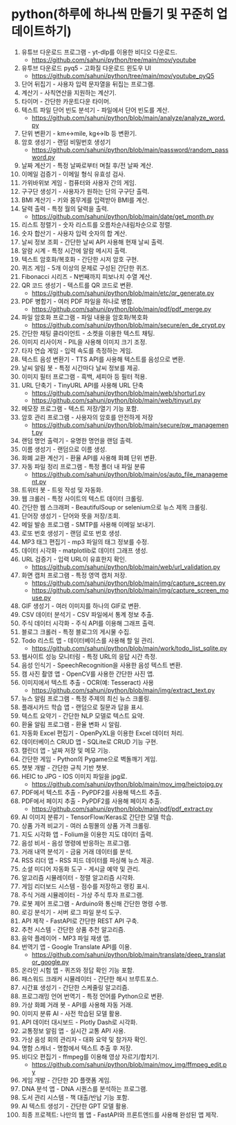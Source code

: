 # python(하루에 하나씩 만들기 및 꾸준히 업데이트하기)

1. 유튜브 다운로드 프로그램 - yt-dlp를 이용한 비디오 다운로드. 
   - https://github.com/sahuni/python/tree/main/mov/youtube
2. 유투브 다운로드 pyq5 - 고화질 다운로드 윈도우 UI
   - https://github.com/sahuni/python/tree/main/mov/youtube_pyQ5
3. 단어 뒤집기 - 사용자 입력 문자열을 뒤집는 프로그램.
4. 계산기 - 사칙연산을 지원하는 계산기.
5. 타이머 - 간단한 카운트다운 타이머.
6. 텍스트 파일 단어 빈도 분석기 - 파일에서 단어 빈도를 계산. 
   - https://github.com/sahuni/python/blob/main/analyze/analyze_word.py
7. 단위 변환기 - km↔mile, kg↔lb 등 변환기.
8. 암호 생성기 - 랜덤 비밀번호 생성기 
   - https://github.com/sahuni/python/blob/main/password/random_password.py
9. 날짜 계산기 - 특정 날짜로부터 며칠 후/전 날짜 계산.
10. 이메일 검증기 - 이메일 형식 유효성 검사.
11. 가위바위보 게임 - 컴퓨터와 사용자 간의 게임.
12. 구구단 생성기 - 사용자가 원하는 단의 구구단 출력.
13. BMI 계산기 - 키와 몸무게를 입력받아 BMI를 계산.
14. 달력 출력 - 특정 월의 달력을 출력. 
    - https://github.com/sahuni/python/blob/main/date/get_month.py
15. 리스트 정렬기 - 숫자 리스트를 오름차순/내림차순으로 정렬.
16. 숫자 합산기 - 사용자 입력 숫자의 합 계산.
17. 날씨 정보 조회 - 간단한 날씨 API 사용해 현재 날씨 출력.
18. 알람 시계 - 특정 시간에 알람 메시지 출력.
19. 텍스트 암호화/복호화 - 간단한 시저 암호 구현.
20. 퀴즈 게임 - 5개 이상의 문제로 구성된 간단한 퀴즈.
21. Fibonacci 시리즈 - N번째까지 피보나치 수열 계산.
22. QR 코드 생성기 - 텍스트를 QR 코드로 변환. 
    - https://github.com/sahuni/python/blob/main/etc/qr_generate.py
23. PDF 병합기 - 여러 PDF 파일을 하나로 병합. 
    - https://github.com/sahuni/python/blob/main/pdf/pdf_merge.py
24. 파일 암호화 프로그램 - 파일 내용을 암호화/복호화 
    - https://github.com/sahuni/python/blob/main/secure/en_de_crypt.py
25. 간단한 채팅 클라이언트 - 소켓을 이용한 텍스트 채팅.
26. 이미지 리사이저 - PIL을 사용해 이미지 크기 조정.
27. 타자 연습 게임 - 입력 속도를 측정하는 게임.
28. 텍스트 음성 변환기 - TTS API를 사용해 텍스트를 음성으로 변환.
29. 날씨 알림 봇 - 특정 시간마다 날씨 정보를 제공.
30. 이미지 필터 프로그램 - 흑백, 세피아 등 필터 적용.
31. URL 단축기 - TinyURL API를 사용해 URL 단축
    - https://github.com/sahuni/python/blob/main/web/shorturl.py
    - https://github.com/sahuni/python/blob/main/web/tinyurl.py
32. 메모장 프로그램 - 텍스트 저장/열기 기능 포함.
33. 암호 관리 프로그램 - 사용자의 암호를 안전하게 저장
    - https://github.com/sahuni/python/blob/main/secure/pw_management.py
34. 랜덤 명언 출력기 - 유명한 명언을 랜덤 출력.
35. 이름 생성기 - 랜덤으로 이름 생성.
36. 화폐 교환 계산기 - 환율 API를 사용해 화폐 단위 변환.
37. 자동 파일 정리 프로그램 - 특정 폴더 내 파일 분류
    - https://github.com/sahuni/python/blob/main/os/auto_file_management.py
38. 트위터 봇 - 트윗 작성 및 자동화.
39. 웹 크롤러 - 특정 사이트의 텍스트 데이터 크롤링.
40. 간단한 웹 스크래퍼 - BeautifulSoup or selenium으로 뉴스 제목 크롤링.
41. 단어장 생성기 - 단어와 뜻을 저장/조회.
42. 메일 발송 프로그램 - SMTP를 사용해 이메일 보내기.
43. 로또 번호 생성기 - 랜덤 로또 번호 생성.
44. MP3 태그 편집기 - mp3 파일의 태그 정보를 수정.
45. 데이터 시각화 - matplotlib로 데이터 그래프 생성.
46. URL 검증기 - 입력 URL이 유효한지 확인.
    - https://github.com/sahuni/python/blob/main/web/url_validation.py
47. 화면 캡처 프로그램 - 특정 영역 캡처 저장. 
    - https://github.com/sahuni/python/blob/main/img/capture_screen.py
    - https://github.com/sahuni/python/blob/main/img/capture_screen_mouse.py
48. GIF 생성기 - 여러 이미지를 하나의 GIF로 변환.
49. CSV 데이터 분석기 - CSV 파일에서 통계 정보 추출.
50. 주식 데이터 시각화 - 주식 API를 이용해 그래프 출력.
51. 블로그 크롤러 - 특정 블로그의 게시물 수집.
52. Todo 리스트 앱 - 데이터베이스를 사용해 할 일 관리. 
    - https://github.com/sahuni/python/blob/main/work/todo_list_sqlite.py
53. 웹사이트 성능 모니터링 - 특정 URL의 응답 시간 측정.
54. 음성 인식기 - SpeechRecognition을 사용한 음성 텍스트 변환.
55. 캠 사진 촬영 앱 - OpenCV를 사용한 간단한 사진 앱.
56. 이미지에서 텍스트 추출 - OCR(예: Tesseract) 사용
    - https://github.com/sahuni/python/blob/main/img/extract_text.py
57. 뉴스 알림 프로그램 - 특정 주제의 최신 뉴스 크롤링.
58. 플래시카드 학습 앱 - 랜덤으로 질문과 답을 표시.
59. 텍스트 요약기 - 간단한 NLP 모델로 텍스트 요약.
60. 환율 알림 프로그램 - 환율 변화 시 알림.
61. 자동화 Excel 편집기 - OpenPyXL을 이용한 Excel 데이터 처리.
62. 데이터베이스 CRUD 앱 - SQLite로 CRUD 기능 구현.
63. 캘린더 앱 - 날짜 저장 및 메모 기능.
64. 간단한 게임 - Python의 Pygame으로 벽돌깨기 게임.
65. 챗봇 개발 - 간단한 규칙 기반 챗봇.
66. HEIC to JPG - IOS 이미지 파일을 jpg로.
    - https://github.com/sahuni/python/blob/main/mov_img/heictojpg.py
67. PDF에서 텍스트 추출 - PyPDF2를 사용해 텍스트 추출.
68. PDF에서 페이지 추출 - PyPDF2를 사용해 페이지 추출.
    - https://github.com/sahuni/python/blob/main/pdf/pdf_extract.py
69. AI 이미지 분류기 - TensorFlow/Keras로 간단한 모델 학습.
70. 상품 가격 비교기 - 여러 쇼핑몰의 상품 가격 크롤링.
71. 지도 시각화 앱 - Folium을 이용한 지도 데이터 출력.
72. 음성 비서 - 음성 명령에 반응하는 프로그램.
73. 거래 내역 분석기 - 금융 거래 데이터를 분석.
74. RSS 리더 앱 - RSS 피드 데이터를 파싱해 뉴스 제공.
75. 소셜 미디어 자동화 도구 - 게시글 예약 및 관리.
76. 알고리즘 시뮬레이터 - 정렬 알고리즘 시각화.
77. 게임 리더보드 시스템 - 점수를 저장하고 랭킹 표시.
78. 주식 거래 시뮬레이터 - 가상 주식 투자 프로그램.
79. 로봇 제어 프로그램 - Arduino와 통신해 간단한 명령 수행.
80. 로깅 분석기 - 서버 로그 파일 분석 도구.
81. API 제작 - FastAPI로 간단한 REST API 구축.
82. 추천 시스템 - 간단한 상품 추천 알고리즘.
83. 음악 플레이어 - MP3 파일 재생 앱.
84. 번역기 앱 - Google Translate API를 이용. 
    - https://github.com/sahuni/python/blob/main/translate/deep_translator_google.py
85. 온라인 시험 앱 - 퀴즈와 정답 확인 기능 포함.
86. 패스워드 크래커 시뮬레이터 - 간단한 해시 브루트포스.
87. 시간표 생성기 - 간단한 스케줄링 알고리즘.
88. 프로그래밍 언어 번역기 - 특정 언어를 Python으로 변환.
89. 가상 화폐 거래 봇 - API를 사용해 자동 거래.
90. 이미지 분류 AI - 사전 학습된 모델 활용.
91. API 데이터 대시보드 - Plotly Dash로 시각화.
92. 교통정보 알림 앱 - 실시간 교통 API 사용.
93. 가상 음성 회의 관리자 - 대화 요약 및 참가자 확인.
94. 명함 스캐너 - 명함에서 텍스트 추출 후 저장.
95. 비디오 편집기 - ffmpeg를 이용해 영상 자르기/합치기. 
    - https://github.com/sahuni/python/blob/main/mov_img/ffmpeg_edit.py
96. 게임 개발 - 간단한 2D 플랫폼 게임.
97. DNA 분석 앱 - DNA 시퀀스를 분석하는 프로그램.
98. 도서 관리 시스템 - 책 대출/반납 기능 포함.
99. AI 텍스트 생성기 - 간단한 GPT 모델 활용.
100. 최종 프로젝트: 나만의 웹 앱 - FastAPI와 프론트엔드를 사용해 완성된 앱 제작.
